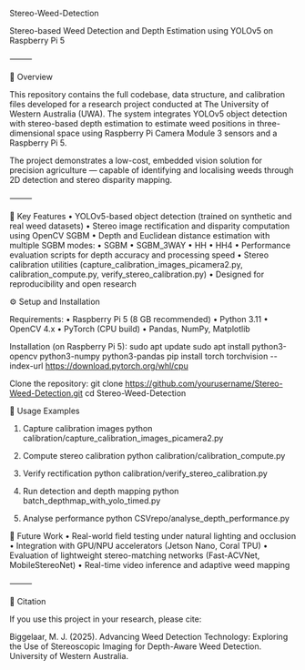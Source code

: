 Stereo-Weed-Detection

Stereo-based Weed Detection and Depth Estimation using YOLOv5 on Raspberry Pi 5

⸻

🌱 Overview

This repository contains the full codebase, data structure, and calibration files developed for a research project conducted at The University of Western Australia (UWA).
The system integrates YOLOv5 object detection with stereo-based depth estimation to estimate weed positions in three-dimensional space using Raspberry Pi Camera Module 3 sensors and a Raspberry Pi 5.

The project demonstrates a low-cost, embedded vision solution for precision agriculture — capable of identifying and localising weeds through 2D detection and stereo disparity mapping.

⸻

🧩 Key Features
	•	YOLOv5-based object detection (trained on synthetic and real weed datasets)
	•	Stereo image rectification and disparity computation using OpenCV SGBM
	•	Depth and Euclidean distance estimation with multiple SGBM modes:
	•	SGBM
	•	SGBM_3WAY
	•	HH
	•	HH4
	•	 Performance evaluation scripts for depth accuracy and processing speed
	•	 Stereo calibration utilities (capture_calibration_images_picamera2.py, calibration_compute.py, verify_stereo_calibration.py)
	•	 Designed for reproducibility and open research
  
⚙️ Setup and Installation

Requirements:
	•	Raspberry Pi 5 (8 GB recommended)
	•	Python 3.11
	•	OpenCV 4.x
	•	PyTorch (CPU build)
	•	Pandas, NumPy, Matplotlib

Installation (on Raspberry Pi 5):
sudo apt update
sudo apt install python3-opencv python3-numpy python3-pandas
pip install torch torchvision --index-url https://download.pytorch.org/whl/cpu

Clone the repository:
git clone https://github.com/yourusername/Stereo-Weed-Detection.git
cd Stereo-Weed-Detection

🧪 Usage Examples

1. Capture calibration images
   python calibration/capture_calibration_images_picamera2.py

2. Compute stereo calibration
   python calibration/calibration_compute.py

3. Verify rectification
   python calibration/verify_stereo_calibration.py

4. Run detection and depth mapping
   python batch_depthmap_with_yolo_timed.py

5. Analyse performance
   python CSVrepo/analyse_depth_performance.py

🚀 Future Work
	•	Real-world field testing under natural lighting and occlusion
	•	Integration with GPU/NPU accelerators (Jetson Nano, Coral TPU)
	•	Evaluation of lightweight stereo-matching networks (Fast-ACVNet, MobileStereoNet)
	•	Real-time video inference and adaptive weed mapping

⸻

🏫 Citation

If you use this project in your research, please cite:

Biggelaar, M. J. (2025). Advancing Weed Detection Technology: Exploring the Use of Stereoscopic Imaging for Depth-Aware Weed Detection. University of Western Australia.
